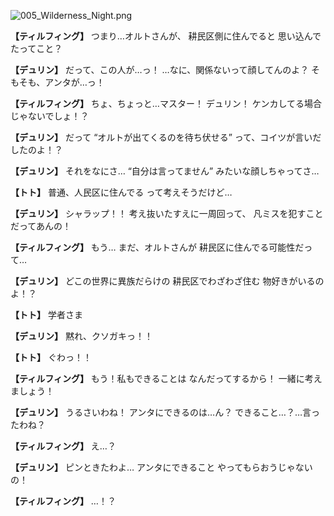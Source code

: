 
![005_Wilderness_Night.png](../images/backgrounds/005_Wilderness_Night.png)

**【ティルフィング】**
つまり…オルトさんが、
耕民区側に住んでると
思い込んでたってこと？

**【デュリン】**
だって、この人が…っ！
…なに、関係ないって顔してんのよ？
そもそも、アンタが…っ！

**【ティルフィング】**
ちょ、ちょっと…マスター！
デュリン！
ケンカしてる場合じゃないでしょ！？

**【デュリン】**
だって
“オルトが出てくるのを待ち伏せる”
って、コイツが言いだしたのよ！？

**【デュリン】**
それをなにさ…
“自分は言ってません”
みたいな顔しちゃってさ…

**【トト】**
普通、人民区に住んでる
って考えそうだけど…

**【デュリン】**
シャラップ！！
考え抜いたすえに一周回って、
凡ミスを犯すことだってあんの！

**【ティルフィング】**
もう…
まだ、オルトさんが
耕民区に住んでる可能性だって…

**【デュリン】**
どこの世界に異族だらけの
耕民区でわざわざ住む
物好きがいるのよ！？

**【トト】**
学者さま

**【デュリン】**
黙れ、クソガキっ！！

**【トト】**
ぐわっ！！

**【ティルフィング】**
もう！私もできることは
なんだってするから！
一緒に考えましょう！

**【デュリン】**
うるさいわね！
アンタにできるのは…ん？
できること…？…言ったわね？

**【ティルフィング】**
え…？

**【デュリン】**
ピンときたわよ…
アンタにできること
やってもらおうじゃないの！

**【ティルフィング】**
…！？